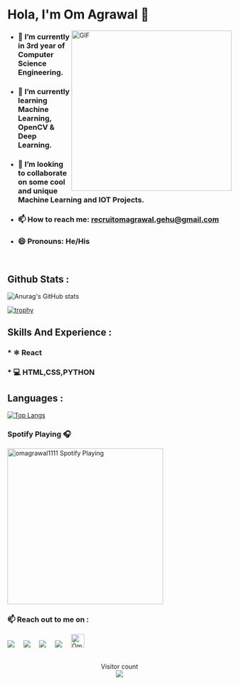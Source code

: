 # Hola, I'm Om Agrawal 👋 
<img align="right" alt="GIF" src="https://github.com/omagrawal1111/omagrawal1111/blob/main/Gif.gif" width="360"/>


- ### 🔭 I’m currently in 3rd year of Computer Science Engineering.<br>
- ### 🌱 I’m currently learning Machine Learning, OpenCV & Deep Learning.<br>
- ### 👯 I’m looking to collaborate on some cool and unique Machine Learning and IOT Projects.<br>
- ### 📫 How to reach me: recruitomagrawal.gehu@gmail.com<br>
- ### 😄 Pronouns: He/His

<br>

##  Github Stats :

![Anurag's GitHub stats](https://github-readme-stats.vercel.app/api?username=omagrawal1111&show_icons=true&theme=radical)


[![trophy](https://github-profile-trophy.vercel.app/?username=omagrawal1111&theme=onedark)](https://github.com/ryo-ma/github-profile-trophy)

## Skills And Experience :
### * ⚛ React
### * 💻 HTML,CSS,PYTHON

## Languages :
[![Top Langs](https://github-readme-stats.vercel.app/api/top-langs/?username=omagrawal1111&layout=compact)](https://github.com/anuraghazra/github-readme-stats)

### Spotify Playing 🎧
[<img src="https://now-playing-codestackr.vercel.app/api/spotify-playing" alt="omagrawal1111 Spotify Playing" width="350" />](https://open.spotify.com/user/8teoczgfthsompp2zscmwnmi1)


  
### 📫 Reach out to me on :
<p>
  <a target="_blank"href="https://www.linkedin.com/in/om-agrawal-99266a154/"><img src="https://img.shields.io/badge/linkedin-%230077B5.svg?&style=for-the-badge&logo=linkedin&logoColor=white" /></a>&nbsp;&nbsp;&nbsp;&nbsp;
  <a target="_blank"href="https://twitter.com/omagrawal007"><img src="https://img.shields.io/badge/twitter-%231DA1F2.svg?&style=for-the-badge&logo=twitter&logoColor=white" /></a>&nbsp;&nbsp;&nbsp;&nbsp;
  <a href="mailto:recruitomagrawal.gehu@gmail.com?subject=Hello%20Om,%20From%20Github"><img src="https://img.shields.io/badge/gmail-%23D14836.svg?&style=for-the-badge&logo=gmail&logoColor=white" /></a>&nbsp;&nbsp;&nbsp;&nbsp;
  <a href="https://www.instagram.com/_omagrawal1_/"><img src="https://img.shields.io/badge/instagram-%23D14836.svg?&style=for-the-badge&logo=instagram&logoColor=pink" /></a>&nbsp;&nbsp;&nbsp;&nbsp;
  
<a href="https://dev.to/omagrawal1111">
  <img src="https://d2fltix0v2e0sb.cloudfront.net/dev-badge.svg" alt="Om Agrawal's DEV Community Profile" height="30" width="30">
</a>
     

<br /> 
<br />



<p align="center"> 
  Visitor count<br>
  
  <img src="https://profile-counter.glitch.me/omagrawal1111/count.svg" />
</p>


